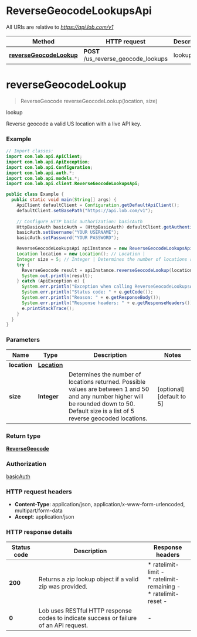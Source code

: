 # ReverseGeocodeLookupsApi

All URIs are relative to *https://api.lob.com/v1*

Method | HTTP request | Description
------------- | ------------- | -------------
[**reverseGeocodeLookup**](ReverseGeocodeLookupsApi.md#reverseGeocodeLookup) | **POST** /us_reverse_geocode_lookups | lookup


<a name="reverseGeocodeLookup"></a>
# **reverseGeocodeLookup**
> ReverseGeocode reverseGeocodeLookup(location, size)

lookup

Reverse geocode a valid US location with a live API key.

### Example
```java
// Import classes:
import com.lob.api.ApiClient;
import com.lob.api.ApiException;
import com.lob.api.Configuration;
import com.lob.api.auth.*;
import com.lob.api.models.*;
import com.lob.api.client.ReverseGeocodeLookupsApi;

public class Example {
  public static void main(String[] args) {
    ApiClient defaultClient = Configuration.getDefaultApiClient();
    defaultClient.setBasePath("https://api.lob.com/v1");
    
    // Configure HTTP basic authorization: basicAuth
    HttpBasicAuth basicAuth = (HttpBasicAuth) defaultClient.getAuthentication("basicAuth");
    basicAuth.setUsername("YOUR USERNAME");
    basicAuth.setPassword("YOUR PASSWORD");

    ReverseGeocodeLookupsApi apiInstance = new ReverseGeocodeLookupsApi(defaultClient);
    Location location = new Location(); // Location | 
    Integer size = 5; // Integer | Determines the number of locations returned. Possible values are between 1 and 50 and any number higher will be rounded down to 50. Default size is a list of 5 reverse geocoded locations.
    try {
      ReverseGeocode result = apiInstance.reverseGeocodeLookup(location, size);
      System.out.println(result);
    } catch (ApiException e) {
      System.err.println("Exception when calling ReverseGeocodeLookupsApi#reverseGeocodeLookup");
      System.err.println("Status code: " + e.getCode());
      System.err.println("Reason: " + e.getResponseBody());
      System.err.println("Response headers: " + e.getResponseHeaders());
      e.printStackTrace();
    }
  }
}
```

### Parameters

Name | Type | Description  | Notes
------------- | ------------- | ------------- | -------------
 **location** | [**Location**](Location.md)|  |
 **size** | **Integer**| Determines the number of locations returned. Possible values are between 1 and 50 and any number higher will be rounded down to 50. Default size is a list of 5 reverse geocoded locations. | [optional] [default to 5]

### Return type

[**ReverseGeocode**](ReverseGeocode.md)

### Authorization

[basicAuth](../README.md#basicAuth)

### HTTP request headers

 - **Content-Type**: application/json, application/x-www-form-urlencoded, multipart/form-data
 - **Accept**: application/json

### HTTP response details
| Status code | Description | Response headers |
|-------------|-------------|------------------|
**200** | Returns a zip lookup object if a valid zip was provided. |  * ratelimit-limit -  <br>  * ratelimit-remaining -  <br>  * ratelimit-reset -  <br>  |
**0** | Lob uses RESTful HTTP response codes to indicate success or failure of an API request. |  -  |

